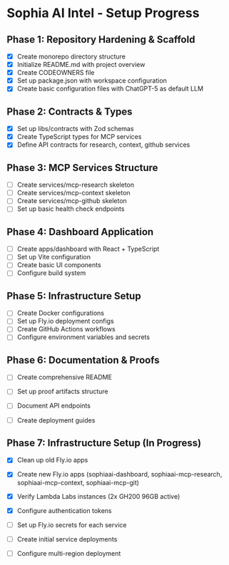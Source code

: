 # Sophia AI Intel - Setup Progress

## Phase 1: Repository Hardening & Scaffold
- [x] Create monorepo directory structure
- [x] Initialize README.md with project overview
- [x] Create CODEOWNERS file
- [x] Set up package.json with workspace configuration
- [x] Create basic configuration files with ChatGPT-5 as default LLM

## Phase 2: Contracts & Types
- [x] Set up libs/contracts with Zod schemas
- [x] Create TypeScript types for MCP services
- [x] Define API contracts for research, context, github services

## Phase 3: MCP Services Structure
- [ ] Create services/mcp-research skeleton
- [ ] Create services/mcp-context skeleton  
- [ ] Create services/mcp-github skeleton
- [ ] Set up basic health check endpoints

## Phase 4: Dashboard Application
- [ ] Create apps/dashboard with React + TypeScript
- [ ] Set up Vite configuration
- [ ] Create basic UI components
- [ ] Configure build system

## Phase 5: Infrastructure Setup
- [ ] Create Docker configurations
- [ ] Set up Fly.io deployment configs
- [ ] Create GitHub Actions workflows
- [ ] Configure environment variables and secrets

## Phase 6: Documentation & Proofs
- [ ] Create comprehensive README
- [ ] Set up proof artifacts structure
- [ ] Document API endpoints
- [ ] Create deployment guides



## Phase 7: Infrastructure Setup (In Progress)
- [x] Clean up old Fly.io apps
- [x] Create new Fly.io apps (sophiaai-dashboard, sophiaai-mcp-research, sophiaai-mcp-context, sophiaai-mcp-git)
- [x] Verify Lambda Labs instances (2x GH200 96GB active)
- [x] Configure authentication tokens
- [ ] Set up Fly.io secrets for each service
- [ ] Create initial service deployments
- [ ] Configure multi-region deployment

